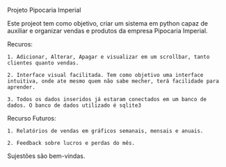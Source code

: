 Projeto Pipocaria Imperial

Este projeot tem como objetivo, criar um sistema em python capaz de auxiliar e organizar vendas e produtos da empresa Pipocaria Imperial.

Recuros:

	1. Adicionar, Alterar, Apagar e visualizar em um scrollbar, tanto clientes quanto vendas.
	
	2. Interface visual facilitada. Tem como objetivo uma interface intuitiva, onde ate mesmo quem não sabe mecher, terá facilidade para aprender.
	
	3. Todos os dados inseridos já estaram conectados em um banco de dados. O banco de dados utilizado é sqlite3
	
Recurso Futuros:
	
	1. Relatórios de vendas em gráficos semanais, mensais e anuais.
	
	2. Feedback sobre lucros e perdas do mês.
	
	
Sujestões são bem-vindas.
